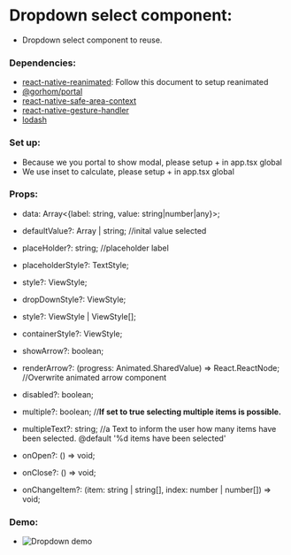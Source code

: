 # Dropdown select component:
 - Dropdown select component to reuse.

### Dependencies: 
 - [react-native-reanimated](https://docs.swmansion.com/react-native-reanimated/docs/fundamentals/getting-started/): Follow this document to setup reanimated
 - [@gorhom/portal](https://www.npmjs.com/package/@gorhom/portal)
 - [react-native-safe-area-context](https://www.npmjs.com/package/react-native-safe-area-context)
 - [react-native-gesture-handler](https://www.npmjs.com/package/react-native-gesture-handler)
 - [lodash](https://www.npmjs.com/package/lodash)

### Set up:
 - Because we you portal to show modal, please setup <PortalProvider/> + <PortalHost/> in app.tsx global
 - We use inset to calculate, please setup <SafeAreaProvider/> + <GestureRootView/> in app.tsx global

### Props:
 - data: Array<{label: string, value: string|number|any}>; 

 - defaultValue?: Array<string> | string; //inital value selected

 - placeHolder?: string; //placeholder label

 - placeholderStyle?: TextStyle;

 - style?: ViewStyle;

 - dropDownStyle?: ViewStyle;

 - style?: ViewStyle | ViewStyle[];

 - containerStyle?: ViewStyle;

 - showArrow?: boolean;

 - renderArrow?: (progress: Animated.SharedValue<number>) => React.ReactNode; //Overwrite animated arrow component

 - disabled?: boolean;

 - multiple?: boolean; //<strong>If set to true selecting multiple items is possible.</strong>

 - multipleText?: string; //a Text to inform the user how many items have been selected. @default '%d items have been selected'

 - onOpen?: () => void;

 - onClose?: () => void;

 - onChangeItem?: (item: string | string[], index: number | number[]) => void;


### Demo:
 - ![Dropdown demo](https://i.imgur.com/Kl7oznG.gif)

